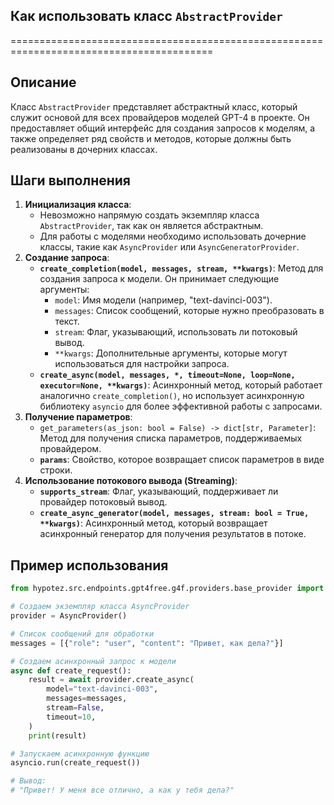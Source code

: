 ## Как использовать класс `AbstractProvider`
=========================================================================================

Описание
-------------------------
Класс `AbstractProvider` представляет абстрактный класс, который служит основой для всех провайдеров моделей GPT-4 в проекте. Он предоставляет общий интерфейс для создания запросов к моделям, а также определяет ряд свойств и методов, которые должны быть реализованы в дочерних классах.

Шаги выполнения
-------------------------
1. **Инициализация класса**: 
   -  Невозможно напрямую создать экземпляр класса `AbstractProvider`, так как он является абстрактным. 
   -  Для работы с моделями необходимо использовать дочерние классы, такие как `AsyncProvider` или `AsyncGeneratorProvider`. 
2. **Создание запроса**:
   - **`create_completion(model, messages, stream, **kwargs)`**: Метод для создания запроса к модели. Он принимает следующие аргументы:
      - `model`: Имя модели (например, "text-davinci-003").
      - `messages`: Список сообщений, которые нужно преобразовать в текст.
      - `stream`: Флаг, указывающий, использовать ли потоковый вывод.
      - `**kwargs`: Дополнительные аргументы, которые могут использоваться для настройки запроса.
   - **`create_async(model, messages, *, timeout=None, loop=None, executor=None, **kwargs)`**: Асинхронный метод, который работает аналогично `create_completion()`, но использует асинхронную библиотеку `asyncio` для более эффективной работы с запросами.
3. **Получение параметров**: 
   - `get_parameters(as_json: bool = False) -> dict[str, Parameter]`: Метод для получения списка параметров, поддерживаемых провайдером.
   - **`params`**: Свойство, которое возвращает список параметров в виде строки.
4. **Использование потокового вывода (Streaming)**:
   - **`supports_stream`**: Флаг, указывающий, поддерживает ли провайдер потоковый вывод.
   - **`create_async_generator(model, messages, stream: bool = True, **kwargs)`**: Асинхронный метод, который возвращает асинхронный генератор для получения результатов в потоке.

Пример использования
-------------------------

```python
from hypotez.src.endpoints.gpt4free.g4f.providers.base_provider import AsyncProvider

# Создаем экземпляр класса AsyncProvider
provider = AsyncProvider()

# Список сообщений для обработки
messages = [{"role": "user", "content": "Привет, как дела?"}]

# Создаем асинхронный запрос к модели
async def create_request():
    result = await provider.create_async(
        model="text-davinci-003",
        messages=messages,
        stream=False,
        timeout=10,
    )
    print(result)

# Запускаем асинхронную функцию
asyncio.run(create_request())

# Вывод:
# "Привет! У меня все отлично, а как у тебя дела?"
```